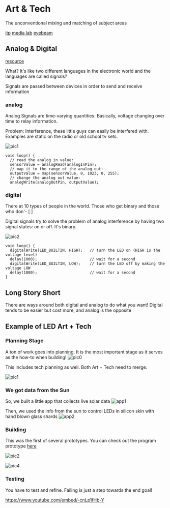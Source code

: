 # Art & Tech
The unconventional mixing and matching of subject areas

[itp](https://tisch.nyu.edu/itp)
[media lab](https://www.media.mit.edu/)
[eyebeam](https://www.eyebeam.org/)

## Analog & Digital
[resource](https://learn.sparkfun.com/tutorials/analog-vs-digital)

What? It's like two different languages in the electronic world and the languages are called signals?

Signals are passed between devices in order to send and receive information

### analog

Analog Signals are time-varying quantities: Basically, voltage changing over time to relay information.

Problem: Interference, these little guys can easily be interfered with. Examples are static on the radio or old school tv sets.

![pic1](https://cdn.sparkfun.com/assets/3/7/6/6/0/51c48875ce395f745a000000.png)

```
void loop() {
  // read the analog in value:
  sensorValue = analogRead(analogInPin);
  // map it to the range of the analog out:
  outputValue = map(sensorValue, 0, 1023, 0, 255);
  // change the analog out value:
  analogWrite(analogOutPin, outputValue);
```

### digital
There at 10 types of people in the world. Those who get binary and those who don'- [ ]

Digital signals try to solve the problem of analog interference by having two signal states: on or off. It's binary.

![pic2](https://cdn.sparkfun.com/assets/c/8/5/b/e/51c495ebce395f1b5a000000.png)

```
void loop() {
  digitalWrite(LED_BUILTIN, HIGH);   // turn the LED on (HIGH is the voltage level)
  delay(1000);                       // wait for a second
  digitalWrite(LED_BUILTIN, LOW);    // turn the LED off by making the voltage LOW
  delay(1000);                       // wait for a second
}
```

## Long Story Short
There are ways around both digital and analog to do what you want! Digital tends to be easier but cost more, and analog is the opposite


## Example of LED Art + Tech

### Planning Stage

A ton of work goes into planning. It is the most important stage as it serves as the how-to when building!
![pic0](pic0.jpg)

This includes tech planning as well. Both Art + Tech need to merge.

![pic1](pic1.png)

### We got data from the Sun

So, we built a little app that collects live solar data
![app1](ss0.png)

Then, we used the info from the sun to control LEDs in silicon skin with hand blown glass shards
![app2](ss1.png)

### Building

This was the first of several prototypes. You can check out the program prototype [here](http://kyle1james.com/)

![pic2](pic2.JPG)

![pic4](pic4.JPG)

### Testing
You have to test and refine. Failing is just a step towards the end goal!

https://www.youtube.com/embed/-cnLp1fHb-Y
